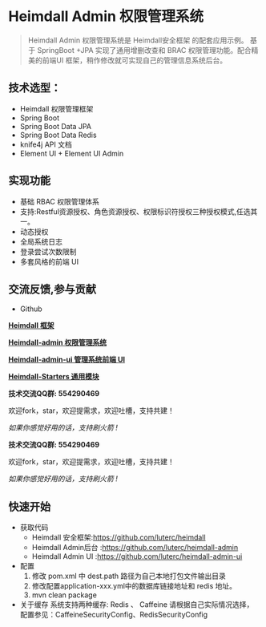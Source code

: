 # Heimdall Admin 权限管理系统

>  Heimdall  Admin 权限管理系统是 Heimdall安全框架 的配套应用示例。
基于 SpringBoot +JPA 实现了通用增删改查和 BRAC 权限管理功能。配合精美的前端UI 框架，稍作修改就可实现自己的管理信息系统后台。

## 技术选型：

* Heimdall 权限管理框架
* Spring Boot  
* Spring Boot Data JPA
* Spring Boot Data Redis
* knife4j API 文档
* Element UI + Element UI Admin


## 实现功能
* 基础 RBAC 权限管理体系
* 支持:Restful资源授权、角色资源授权、权限标识符授权三种授权模式,任选其一。
* 动态授权
* 全局系统日志
* 登录尝试次数限制
* 多套风格的前端 UI

## 交流反馈,参与贡献
- Github

<a target="_blank" href="https://github.com/luterc/heimdall">**Heimdall 框架**</a>

<a target="_blank" href="https://github.com/luterc/heimdall-admin">**Heimdall-admin  权限管理系统** </a>

<a target="_blank" href="https://github.com/luterc/heimdall-admin-ui">**Heimdall-admin-ui  管理系统前端 UI** </a>

<a target="_blank" href="https://github.com/luterc/heimdall-admin-ui">**Heimdall-Starters 通用模块** </a>

**技术交流QQ群:	554290469**

欢迎fork，star，欢迎提需求，欢迎吐槽，支持共建！

*如果你感觉好用的话，支持刷火箭 !*

**技术交流QQ群:	554290469**

欢迎fork，star，欢迎提需求，欢迎吐槽，支持共建！

*如果你感觉好用的话，支持刷火箭 !*


## 快速开始
* 获取代码
    - Heimdall 安全框架:https://github.com/luterc/heimdall
    - Heimdall Admin后台 :https://github.com/luterc/heimdall-admin
    - Heimdall Admin UI :https://github.com/luterc/heimdall-admin-ui
* 配置
    1. 修改 pom.xml 中 dest.path 路径为自己本地打包文件输出目录
    2. 修改配置application-xxx.yml中的数据库链接地址和 redis 地址。
    3. mvn clean package
* 关于缓存
 系统支持两种缓存: Redis 、 Caffeine
 请根据自己实际情况选择，
 配置参见：CaffeineSecurityConfig、RedisSecurityConfig
